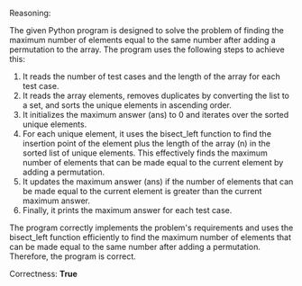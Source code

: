 Reasoning: 

The given Python program is designed to solve the problem of finding the maximum number of elements equal to the same number after adding a permutation to the array. The program uses the following steps to achieve this:

1.  It reads the number of test cases and the length of the array for each test case.
2.  It reads the array elements, removes duplicates by converting the list to a set, and sorts the unique elements in ascending order.
3.  It initializes the maximum answer (ans) to 0 and iterates over the sorted unique elements.
4.  For each unique element, it uses the bisect\_left function to find the insertion point of the element plus the length of the array (n) in the sorted list of unique elements. This effectively finds the maximum number of elements that can be made equal to the current element by adding a permutation.
5.  It updates the maximum answer (ans) if the number of elements that can be made equal to the current element is greater than the current maximum answer.
6.  Finally, it prints the maximum answer for each test case.

The program correctly implements the problem's requirements and uses the bisect\_left function efficiently to find the maximum number of elements that can be made equal to the same number after adding a permutation. Therefore, the program is correct.

Correctness: **True**
